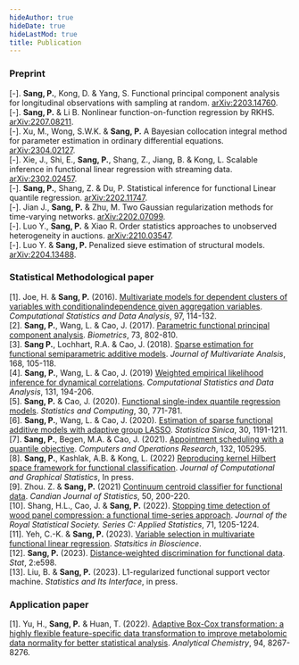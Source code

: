 ```yaml
---
hideAuthor: true
hideDate: true
hideLastMod: true
title: Publication
---
```


### Preprint

[-]. **Sang, P.**, Kong, D. & Yang, S. Functional principal component analysis for longitudinal observations with sampling at random. [arXiv:2203.14760](https://arxiv.org/abs/2203.14760).\
[-]. **Sang, P.** & Li B. Nonlinear function-on-function regression by RKHS. [arXiv:2207.08211](https://arxiv.org/abs/2207.08211).\
[-]. Xu, M., Wong, S.W.K. & **Sang, P.** A Bayesian collocation integral method for parameter estimation in ordinary differential equations. [arXiv:2304.02127](https://arxiv.org/abs/2304.02127).\
[-]. Xie, J., Shi, E., **Sang, P.**, Shang, Z., Jiang, B. & Kong, L. Scalable inference in functional linear regression with streaming data. [arXiv:2302.02457](https://arxiv.org/abs/2302.02457).\
[-]. **Sang, P.**, Shang, Z. & Du, P. Statistical inference for functional Linear quantile regression. [arXiv:2202.11747](https://arxiv.org/abs/2202.11747).\
[-]. Jian J., **Sang, P.** & Zhu, M. Two Gaussian regularization methods for time-varying networks. [arXiv:2202.07099](https://arxiv.org/abs/2202.07099).\
[-]. Luo Y., **Sang, P.** & Xiao R. Order statistics approaches to unobserved heterogeneity in auctions. [arXiv:2210.03547](https://arxiv.org/abs/2210.03547).\
[-]. Luo Y. & **Sang, P.** Penalized sieve estimation of structural models. [arXiv:2204.13488](https://arxiv.org/abs/2204.13488).

### Statistical Methodological paper

[1]. Joe, H. & **Sang, P.** (2016). [Multivariate models for dependent clusters of variables with conditionalindependence given aggregation variables](https://www.sciencedirect.com/science/article/pii/S0167947315003011). *Computational Statistics and Data Analysis*, 97, 114-132.\
[2]. **Sang, P.**, Wang, L. & Cao, J. (2017). [Parametric functional principal component analysis](https://onlinelibrary.wiley.com/doi/10.1111/biom.12641). *Biometrics*, 73, 802-810.\
[3]. **Sang P.**, Lochhart, R.A. & Cao, J. (2018). [Sparse estimation for functional semiparametric additive models](https://www.sciencedirect.com/science/article/pii/S0047259X18303385). *Journal of Multivariate Analsis*, 168, 105-118.\
[4]. **Sang, P.**, Wang, L. & Cao, J. (2019) [Weighted empirical likelihood inference for dynamical correlations](https://www.sciencedirect.com/science/article/pii/S0167947318301695). *Computational Statistics and Data Analysis*, 131, 194-206.\
[5]. **Sang, P.** & Cao, J. (2020). [Functional single-index quantile regression models](https://link.springer.com/article/10.1007/s11222-019-09917-6). *Statistics and Computing*, 30, 771-781.\
[6]. **Sang, P.**, Wang, L. & Cao, J. (2020). [Estimation of sparse functional additive models with adaptive group LASSO](https://www3.stat.sinica.edu.tw/statistica/J30N3/J30N33/J30N33.html). *Statistica Sinica*, 30, 1191-1211.\
[7]. **Sang, P.**, Begen, M.A. & Cao, J. (2021). [Appointment scheduling with a quantile objective](https://www.sciencedirect.com/science/article/pii/S0305054821000873). *Computers and Operations Research*, 132, 105295.\
[8]. **Sang, P.**, Kashlak, A.B. & Kong, L. (2022) [Reproducing kernel Hilbert space framework for functional classification](https://www.google.com/search?client=firefox-b-d&q=Reproducing+kernel+Hilbert+space+framework+for+functional+classification). *Journal of Computational and Graphical Statistics*, In press.\
[9]. Zhou. Z. & **Sang, P.** (2021) [Continuum centroid classifier for functional data](https://onlinelibrary.wiley.com/doi/full/10.1002/cjs.11624). *Candian Journal of Statistics*, 50, 200-220.\
[10]. Shang, H.L., Cao, J. & **Sang, P.** (2022). [Stopping time detection of wood panel compression: a functional time-series approach](https://academic.oup.com/jrsssc/article/71/5/1205/7073314). *Journal of the Royal Statistical Society. Series C: Applied Statistics*, 71, 1205-1224.\
[11]. Yeh, C.-K. & **Sang, P.** (2023). [Variable selection in multivariate functional linear regression](https://www.google.com/search?client=firefox-b-d&q=Variable+selection+in+multivariate+functional+linear+regression). *Statsitics in Bioscience*.\
[12]. **Sang, P.** (2023). [Distance‐weighted discrimination for functional data](https://onlinelibrary.wiley.com/doi/full/10.1002/sta4.598). *Stat*, 2:e598.\
[13]. Liu, B. & **Sang, P.** (2023). L1-regularized functional support vector machine. *Statistics and Its Interface*, in press.

### Application paper

[1]. Yu, H., **Sang, P.** & Huan, T. (2022). [Adaptive Box-Cox transformation: a highly flexible feature-specific data transformation to improve metabolomic data normality for better statistical analysis](https://pubs.acs.org/doi/10.1021/acs.analchem.2c00503). *Analytical Chemistry*, 94, 8267-8276.